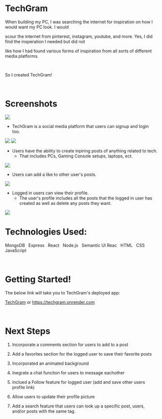
# TechGram

When building my PC, I was searching the internet for inspiration on how I would want my PC look. I would

scour the internet from pinterest, instagram, youtube, and more. Yes, I did find the insperation I needed but did not 

like how I had found various forms of inspiration from all sorts of different media platforms. 

<br>

So I created TechGram!

</br>

# Screenshots

<img src="https://i.imgur.com/JGU9Zz5.png">

* TechGram is a social media platform that users can signup and login too. 

<img src="https://i.imgur.com/bZ7S9hS.png">

<img src="https://i.imgur.com/0T416Za.png">

* Users have the ability to create inpiring posts of anything related to tech. 
    * That includes PCs, Gaming Console setups, laptops, ect. 

<img src="https://i.imgur.com/xB6w9QY.png">

* Users can add a like to other user's posts. 

<img src="https://i.imgur.com/jVjhJTq.png">

* Logged in users can view their profile.
    * The user's profile includes all the posts that the logged in user has created as well as delete any posts they want.

<img src="https://i.imgur.com/LTkuIdv.png">

<br>

# Technologies Used:

MongoDB &nbsp; Express &nbsp; React &nbsp; Node.js &nbsp; Semantic UI Reac &nbsp; HTML &nbsp; CSS &nbsp; JavaScript

</br>

# Getting Started!

The below link will take you to TechGram's deployed app:

[TechGram](https://techgram.onrender.com) or https://techgram.onrender.com

<br>

# Next Steps

1. Incorporate a comments section for users to add to a post

2. Add a favorites section for the logged user to save their favorite posts

3. Incorporated an animated background

4. Inegrate a chat funciton for users to message eachother

5. Inclued a Follow feature for logged user (add and save other users profile link)

6. Allow users to update their profile picture

7. Add a search feature that users can look up a specific post, users, and/or posts with the same tag.